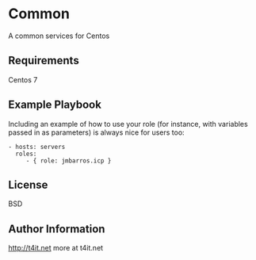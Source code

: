 Common
=========

A common services for Centos

Requirements
------------

Centos 7


Example Playbook
----------------

Including an example of how to use your role (for instance, with variables passed in as parameters) is always nice for users too:

    - hosts: servers
      roles:
         - { role: jmbarros.icp }

License
-------

BSD

Author Information
------------------
http://t4it.net
more at t4it.net
